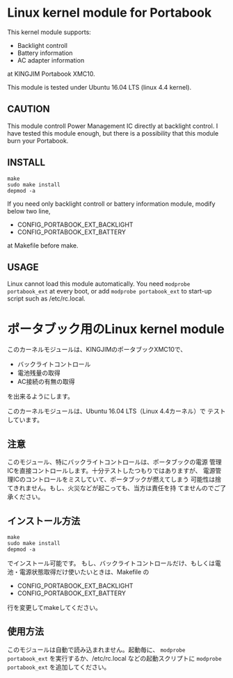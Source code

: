 # Linux kernel module for Portabook

This kernel module supports:

  * Backlight controll
  * Battery information
  * AC adapter information

at KINGJIM Portabook XMC10.

This module is tested under Ubuntu 16.04 LTS (linux 4.4 kernel).

## CAUTION

This module controll Power Management IC directly at backlight
control.  I have tested this module enough, but there is a
possibility that this module burn your Portabook.

## INSTALL

```
make
sudo make install
depmod -a
```

If you need only backlight controll or battery information module, modify below two line,

* CONFIG_PORTABOOK_EXT_BACKLIGHT
* CONFIG_PORTABOOK_EXT_BATTERY

at Makefile before make.

## USAGE

Linux cannot load this module automatically.  You need `modprobe portabook_ext` at every boot, or add `modprobe portabook_ext`
to start-up script such as /etc/rc.local.

# ポータブック用のLinux kernel module

このカーネルモジュールは、KINGJIMのポータブックXMC10で、

  * バックライトコントロール
  * 電池残量の取得
  * AC接続の有無の取得

を出来るようにします。

このカーネルモジュールは、Ubuntu 16.04 LTS（Linux 4.4カーネル）で
テストしています。

## 注意

このモジュール、特にバックライトコントロールは、ポータブックの電源
管理ICを直接コントロールします。十分テストしたつもりではありますが、
電源管理ICのコントロールをミスしていて、ポータブックが燃えてしまう
可能性は捨てきれません。もし、火災などが起こっても、当方は責任を持
てませんのでご了承ください。

## インストール方法

```
make
sudo make install
depmod -a
```

でインストール可能です。
もし、バックライトコントロールだけ、もしくは電池・電源状態取得だけ使いたいときは、Makefile の

* CONFIG_PORTABOOK_EXT_BACKLIGHT
* CONFIG_PORTABOOK_EXT_BATTERY

行を変更してmakeしてください。

## 使用方法

このモジュールは自動で読み込まれません。起動毎に、 `modprobe portabook_ext` を実行するか、/etc/rc.local などの起動スクリプトに
`modprobe portabook_ext` を追加してください。
